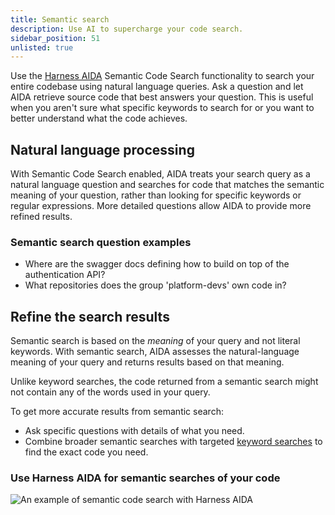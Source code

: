 ```yaml
---
title: Semantic search
description: Use AI to supercharge your code search.
sidebar_position: 51
unlisted: true
---
```


Use the [Harness AIDA](/docs/platform/harness-aida/aida-overview) Semantic Code Search functionality to search your entire codebase using natural language queries. Ask a question and let AIDA retrieve source code that best answers your question. This is useful when you aren't sure what specific keywords to search for or you want to better understand what the code achieves.

## Natural language processing

With Semantic Code Search enabled, AIDA treats your search query as a natural language question and searches for code that matches the semantic meaning of your question, rather than looking for specific keywords or regular expressions. More detailed questions allow AIDA to provide more refined results.

### Semantic search question examples

* Where are the swagger docs defining how to build on top of the authentication API?
* What repositories does the group 'platform-devs' own code in?

## Refine the search results

Semantic search is based on the *meaning* of your query and not literal keywords. With semantic search, AIDA assesses the natural-language meaning of your query and returns results based on that meaning.

Unlike keyword searches, the code returned from a semantic search might not contain any of the words used in your query.

To get more accurate results from semantic search:

* Ask specific questions with details of what you need.
* Combine broader semantic searches with targeted [keyword searches](/docs/code-repository/work-in-repos/keyword-search) to find the exact code you need.

### Use Harness AIDA for semantic searches of your code

![An example of semantic code search with Harness AIDA](./static/semanticsearch.gif)

